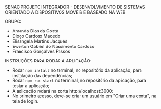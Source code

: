 SENAC
PROJETO INTEGRADOR - DESENVOLVIMENTO DE SISTEMAS ORIENTADO A DISPOSITIVOS MOVEIS E BASEADO NA WEB

GRUPO:

- Amanda Dias da Costa
- Diogo Cardoso Macedo
- Elisangela Martins Jacques
- Ewerton Gabriel do Nascimento Cardoso
- Francisco Gonçalves Passos

INSTRUÇÕES PARA RODAR A APLICAÇÂO:

- Rodar ```npm install``` no terminal, no repositório da aplicação, para instalação das dependências;
- Rodar ```npm run start``` no terminal, no repositório da aplicação, para testar a aplicação;
- A aplicação rodará na porta http://localhost:3000;
- No primeiro acesso, deve-se criar um usuário em "Criar uma conta", na tela de login.

